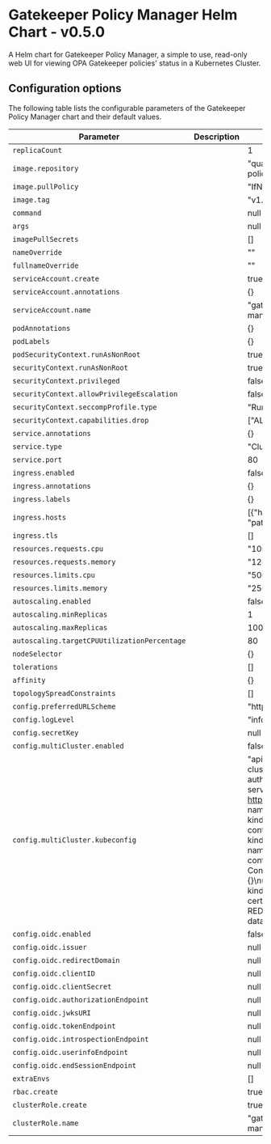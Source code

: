 # Gatekeeper Policy Manager Helm Chart - v0.5.0

A Helm chart for Gatekeeper Policy Manager, a simple to use, read-only web UI for viewing OPA Gatekeeper policies' status in a Kubernetes Cluster.

## Configuration options

The following table lists the configurable parameters of the Gatekeeper Policy Manager chart and their default values.

| Parameter | Description | Default |
| --------- | ----------- | ------- |
| `replicaCount` |  | 1 |
| `image.repository` |  | "quay.io/sighup/gatekeeper-policy-manager" |
| `image.pullPolicy` |  | "IfNotPresent" |
| `image.tag` |  | "v1.0.6" |
| `command` |  | null |
| `args` |  | null |
| `imagePullSecrets` |  | [] |
| `nameOverride` |  | "" |
| `fullnameOverride` |  | "" |
| `serviceAccount.create` |  | true |
| `serviceAccount.annotations` |  | {} |
| `serviceAccount.name` |  | "gatekeeper-policy-manager" |
| `podAnnotations` |  | {} |
| `podLabels` |  | {} |
| `podSecurityContext.runAsNonRoot` |  | true |
| `securityContext.runAsNonRoot` |  | true |
| `securityContext.privileged` |  | false |
| `securityContext.allowPrivilegeEscalation` |  | false |
| `securityContext.seccompProfile.type` |  | "RuntimeDefault" |
| `securityContext.capabilities.drop` |  | ["ALL"] |
| `service.annotations` |  | {} |
| `service.type` |  | "ClusterIP" |
| `service.port` |  | 80 |
| `ingress.enabled` |  | false |
| `ingress.annotations` |  | {} |
| `ingress.labels` |  | {} |
| `ingress.hosts` |  | [{"host": "gpm.local", "paths": []}] |
| `ingress.tls` |  | [] |
| `resources.requests.cpu` |  | "100m" |
| `resources.requests.memory` |  | "128Mi" |
| `resources.limits.cpu` |  | "500m" |
| `resources.limits.memory` |  | "256Mi" |
| `autoscaling.enabled` |  | false |
| `autoscaling.minReplicas` |  | 1 |
| `autoscaling.maxReplicas` |  | 100 |
| `autoscaling.targetCPUUtilizationPercentage` |  | 80 |
| `nodeSelector` |  | {} |
| `tolerations` |  | [] |
| `affinity` |  | {} |
| `topologySpreadConstraints` |  | [] |
| `config.preferredURLScheme` |  | "http" |
| `config.logLevel` |  | "info" |
| `config.secretKey` |  | null |
| `config.multiCluster.enabled` |  | false |
| `config.multiCluster.kubeconfig` |  | "apiVersion: v1\nclusters:\n- cluster:\n    certificate-authority-data: REDACTED\n    server: https://127.0.0.1:54216\n  name: kind-kind\ncontexts:\n- context:\n    cluster: kind-kind\n    user: kind-kind\n  name: kind-kind\ncurrent-context: kind-kind\nkind: Config\npreferences: {}\nusers:\n- name: kind-kind\n  user:\n    client-certificate-data: REDACTED\n    client-key-data: REDACTED\n" |
| `config.oidc.enabled` |  | false |
| `config.oidc.issuer` |  | null |
| `config.oidc.redirectDomain` |  | null |
| `config.oidc.clientID` |  | null |
| `config.oidc.clientSecret` |  | null |
| `config.oidc.authorizationEndpoint` |  | null |
| `config.oidc.jwksURI` |  | null |
| `config.oidc.tokenEndpoint` |  | null |
| `config.oidc.introspectionEndpoint` |  | null |
| `config.oidc.userinfoEndpoint` |  | null |
| `config.oidc.endSessionEndpoint` |  | null |
| `extraEnvs` |  | [] |
| `rbac.create` |  | true |
| `clusterRole.create` |  | true |
| `clusterRole.name` |  | "gatekeeper-policy-manager-crd-view" |


